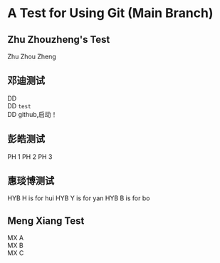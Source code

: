 # A Test for Using Git (Main Branch)

## Zhu Zhouzheng's Test

Zhu
Zhou
Zheng

## 邓迪测试
DD <br>
DD ```test```<br>
DD github,启动！<br>

## 彭皓测试
PH 1
PH 2
PH 3

## 惠琰博测试
HYB H is for hui
HYB Y is for yan
HYB B is for bo

## Meng Xiang Test
MX A  
MX B  
MX C  
